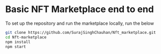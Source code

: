 # Basic NFT Marketplace end to end



To set up the repository and run the marketplace locally, run the below
```bash
git clone https://github.com/SurajSinghChauhan/Nft_marketplace.git
cd Nft-marketplace
npm install
npm start
```
